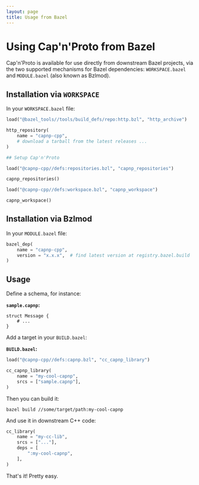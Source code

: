 ```yaml
---
layout: page
title: Usage from Bazel
---
```


# Using Cap'n'Proto from Bazel

Cap'n'Proto is available for use directly from downstream Bazel projects, via the two supported mechanisms for Bazel dependencies: `WORKSPACE.bazel` and `MODULE.bazel` (also known as Bzlmod).

## Installation via `WORKSPACE`

In your `WORKSPACE.bazel` file:

```python
load("@bazel_tools//tools/build_defs/repo:http.bzl", "http_archive")

http_repository(
    name = "capnp-cpp",
    # download a tarball from the latest releases ...
)

## Setup Cap'n'Proto

load("@capnp-cpp//defs:repositories.bzl", "capnp_repositories")

capnp_repositories()

load("@capnp-cpp//defs:workspace.bzl", "capnp_workspace")

capnp_workspace()
```

## Installation via Bzlmod

In your `MODULE.bazel` file:

```python
bazel_dep(
    name = "capnp-cpp",
    version = "x.x.x",  # find latest version at registry.bazel.build
)
```

## Usage

Define a schema, for instance:

**`sample.capnp`:**
```capnproto
struct Message {
    # ...
}
```

Add a target in your `BUILD.bazel`:

**`BUILD.bazel`:**
```python
load("@capnp-cpp//defs:capnp.bzl", "cc_capnp_library")

cc_capnp_library(
    name = "my-cool-capnp",
    srcs = ["sample.capnp"],
)
```

Then you can build it:

```
bazel build //some/target/path:my-cool-capnp
```

And use it in downstream C++ code:

```python
cc_library(
    name = "my-cc-lib",
    srcs = ["..."],
    deps = [
        ":my-cool-capnp",
    ],
)
```

That's it! Pretty easy.
